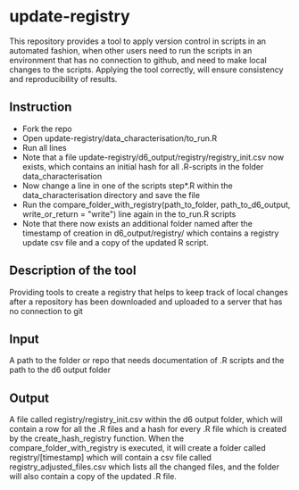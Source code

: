 # update-registry

This repository provides a tool to apply version control in scripts in an automated fashion, when other users need to run the scripts in an environment that has no connection to github, and need to make local changes to the scripts.
Applying the tool correctly, will ensure consistency and reproducibility of results. 


## Instruction
- Fork the repo
- Open update-registry/data_characterisation/to_run.R
- Run all lines
- Note that a file update-registry/d6_output/registry/registry_init.csv now exists, which contains an initial hash for all .R-scripts in the folder data_characterisation
- Now change a line in one of the scripts step*.R within the data_characterisation directory and save the file
- Run the compare_folder_with_registry(path_to_folder, path_to_d6_output, write_or_return = "write") line again in the to_run.R scripts
- Note that there now exists an additional folder named after the timestamp of creation in d6_output/registry/ which contains a registry update csv file and a copy of the updated R script.



## Description of the tool 
Providing tools to create a registry that helps to keep track of local changes after a repository has been downloaded and uploaded to a server that has no connection to git

## Input
A path to the folder or repo that needs documentation of .R scripts and the path to the d6 output folder  

## Output
A file called registry/registry_init.csv within the d6 output folder, which will contain a row for all the .R files and a hash for every .R file which is created by the create_hash_registry function. When the compare_folder_with_registry is executed, it will create a folder called registry/[timestamp] which will contain a csv file  called registry_adjusted_files.csv which lists all the changed files, and the folder will also contain a copy of the updated .R file.

